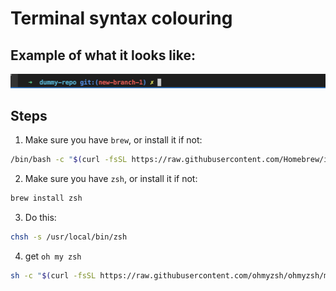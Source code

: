 # Terminal syntax colouring

## Example of what it looks like:
![image](images/pretty-syntax.jpg)

## Steps

1. Make sure you have `brew`, or install it if not:
```bash
/bin/bash -c "$(curl -fsSL https://raw.githubusercontent.com/Homebrew/install/HEAD/install.sh)"
```

2. Make sure you have `zsh`, or install it if not:
```bash
brew install zsh
```

3. Do this:
```bash
chsh -s /usr/local/bin/zsh
```

4. get `oh my zsh`
```bash
sh -c "$(curl -fsSL https://raw.githubusercontent.com/ohmyzsh/ohmyzsh/master/tools/install.sh)"
```

